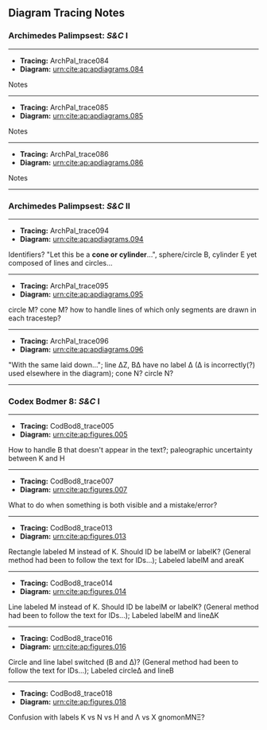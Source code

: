 ## Diagram Tracing Notes

### Archimedes Palimpsest: *S&C* I
---
+ **Tracing:** ArchPal_trace084
+ **Diagram:** [urn:cite:ap:apdiagrams.084](http://beta.hpcc.uh.edu/tomcat/apcite/images?request=GetIIPMooViewer&urn=urn:cite:ap:apimg.150r-153v_Arch58r_Sinar_pseudo_no-veil@0.0877,0.0148,0.6223,0.337)

Notes

---
+ **Tracing:** ArchPal_trace085
+ **Diagram:** [urn:cite:ap:apdiagrams.085](http://beta.hpcc.uh.edu/tomcat/apcite/images?request=GetIIPMooViewer&urn=urn:cite:ap:apimg.150v-153r_Arch58v_Sinar_pseudo_no-veil@0.1377,0.6543,0.3963,0.205)

Notes

---
+ **Tracing:** ArchPal_trace086
+ **Diagram:** [urn:cite:ap:apdiagrams.086](http://beta.hpcc.uh.edu/tomcat/apcite/images?request=GetIIPMooViewer&urn=urn:cite:ap:apimg.cambridge_recto_white_registered@0.3992,0.2688,0.4367,0.18447)

Notes

---
### Archimedes Palimpsest: *S&C* II
---
+ **Tracing:** ArchPal_trace094
+ **Diagram:** [urn:cite:ap:apdiagrams.094](http://beta.hpcc.uh.edu/tomcat/apcite/images?request=GetIIPMooViewer&urn=urn:cite:ap:apimg.094v-091r_Arch64v_Sinar_pseudo_no-veil@0.4793,0.107,0.3373,0.204)

Identifiers?  "Let this be a **cone or cylinder**...", sphere/circle Β, cylinder Ε yet composed of lines and circles...

---
+ **Tracing:** ArchPal_trace095
+ **Diagram:** [urn:cite:ap:apdiagrams.095](http://beta.hpcc.uh.edu/tomcat/apcite/images?request=GetIIPMooViewer&urn=urn:cite:ap:apimg.093v-092r_Arch65v_Sinar_pseudo_no-veil@0.104,0.42,0.542,0.1953)

circle Μ? cone Μ?  how to handle lines of which only segments are drawn in each tracestep?

---
+ **Tracing:** ArchPal_trace096
+ **Diagram:** [urn:cite:ap:apdiagrams.096](http://beta.hpcc.uh.edu/tomcat/apcite/images?request=GetIIPMooViewer&urn=urn:cite:ap:apimg.040r-0000_Arch66r_Sinar_pseudo_no-veil@0.093,0.2618,0.3677,0.1395)

"With the same laid down..."; line ΔΖ, ΒΔ have no label Δ (Δ is incorrectly(?) used elsewhere in the diagram); cone Ν? circle Ν?

---
### Codex Bodmer 8: *S&C* I
---
+ **Tracing:** CodBod8_trace005
+ **Diagram:** [urn:cite:ap:figures.005]()

How to handle Β that doesn't appear in the text?; paleographic uncertainty between Κ and Η

--- 
+ **Tracing:** CodBod8_trace007
+ **Diagram:** [urn:cite:ap:figures.007]()

What to do when something is both visible and a mistake/error?

--- 
+ **Tracing:** CodBod8_trace013
+ **Diagram:** [urn:cite:ap:figures.013]()

Rectangle labeled Μ instead of Κ. Should ID be labelΜ or labelΚ? (General method had been to follow the text for IDs...); Labeled labelΜ and areaΚ

--- 
+ **Tracing:** CodBod8_trace014
+ **Diagram:** [urn:cite:ap:figures.014]()

Line labeled Μ instead of Κ. Should ID be labelΜ or labelΚ? (General method had been to follow the text for IDs...); Labeled labelΜ and lineΔΚ

--- 
+ **Tracing:** CodBod8_trace016
+ **Diagram:** [urn:cite:ap:figures.016]()

Circle and line label switched (Β and Δ)? (General method had been to follow the text for IDs...); Labeled circleΔ and lineΒ

--- 
+ **Tracing:** CodBod8_trace018
+ **Diagram:** [urn:cite:ap:figures.018]()

Confusion with labels Κ vs Ν vs Η and Λ vs Χ
gnomonΜΝΞ?